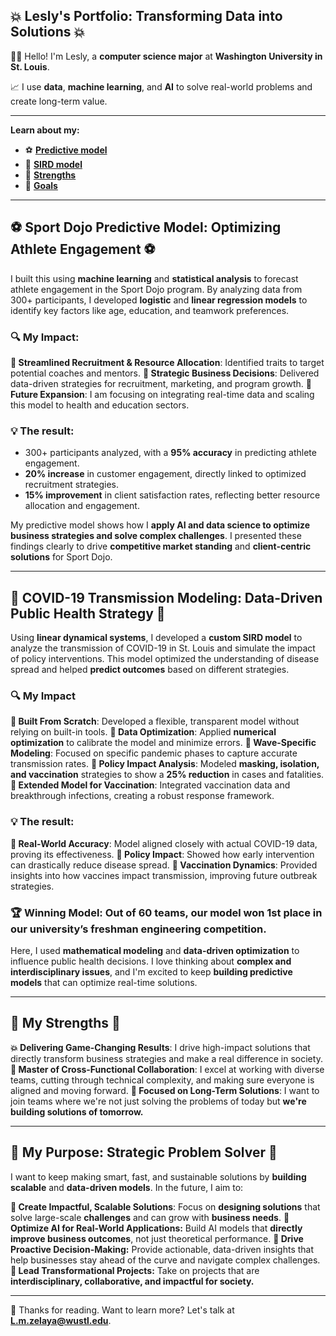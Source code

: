 ## **💥 Lesly's Portfolio: Transforming Data into Solutions 💥**

👋🏽 Hello! I'm Lesly, a **computer science major** at **Washington University in St. Louis**.  

📈 I use **data**, **machine learning**, and **AI** to solve real-world problems and create long-term value.

---

**Learn about my:**  

- ⚽ [**Predictive model**](#-sport-dojo-predictive-model-optimizing-athlete-engagement-)  
- 💊 [**SIRD model**](#-covid-19-transmission-modeling-data-driven-public-health-strategy-)  
- 💪 [**Strengths**](#-my-strengths-)  
- 🚀 [**Goals**](#-my-purpose-strategic-problem-solver-)  

---

## ⚽ **Sport Dojo Predictive Model: Optimizing Athlete Engagement** ⚽  

I built this using **machine learning** and **statistical analysis** to forecast athlete engagement in the Sport Dojo program. By analyzing data from 300+ participants, I developed **logistic** and **linear regression models** to identify key factors like age, education, and teamwork preferences.

### **🔍 My Impact:**

 **🔹 Streamlined Recruitment & Resource Allocation**: Identified traits to target potential coaches and mentors.
 **🔹 Strategic Business Decisions**: Delivered data-driven strategies for recruitment, marketing, and program growth.
 **🔹 Future Expansion**: I am focusing on integrating real-time data and scaling this model to health and education sectors.

### **💡 The result:**

- 300+ participants analyzed, with a **95% accuracy** in predicting athlete engagement.
- **20% increase** in customer engagement, directly linked to optimized recruitment strategies.
- **15% improvement** in client satisfaction rates, reflecting better resource allocation and engagement.

My predictive model shows how I **apply AI and data science to optimize business strategies and solve complex challenges**. I presented these findings clearly to drive **competitive market standing** and **client-centric solutions** for Sport Dojo.

---

## **💊 COVID-19 Transmission Modeling: Data-Driven Public Health Strategy** 💊

Using **linear dynamical systems**, I developed a **custom SIRD model** to analyze the transmission of COVID-19 in St. Louis and simulate the impact of policy interventions. This model optimized the understanding of disease spread and helped **predict outcomes** based on different strategies.

### **🔍 My Impact**

 **🔹 Built From Scratch**: Developed a flexible, transparent model without relying on built-in tools.
 **🔹 Data Optimization**: Applied **numerical optimization** to calibrate the model and minimize errors.
 **🔹 Wave-Specific Modeling**: Focused on specific pandemic phases to capture accurate transmission rates.
 **🔹 Policy Impact Analysis**: Modeled **masking, isolation, and vaccination** strategies to show a **25% reduction** in cases and fatalities.
 **🔹 Extended Model for Vaccination**: Integrated vaccination data and breakthrough infections, creating a robust response framework.

### **💡 The result:**

 **🔹 Real-World Accuracy**: Model aligned closely with actual COVID-19 data, proving its effectiveness.
 **🔹 Policy Impact**: Showed how early intervention can drastically reduce disease spread.
 **🔹 Vaccination Dynamics**: Provided insights into how vaccines impact transmission, improving future outbreak strategies.

### **🏆 Winning Model:**  Out of 60 teams, our model won **1st place** in our university’s freshman engineering competition.

Here, I used **mathematical modeling** and **data-driven optimization** to influence public health decisions. I love thinking about **complex and interdisciplinary issues**, and I'm excited to keep **building predictive models** that can optimize real-time solutions.

---

## **💪 My Strengths 💪**

**💥 Delivering Game-Changing Results**: I drive high-impact solutions that directly transform business strategies and make a real difference in society.
**🤝 Master of Cross-Functional Collaboration**: I excel at working with diverse teams, cutting through technical complexity, and making sure everyone is aligned and moving forward.
**🎯 Focused on Long-Term Solutions**: I want to join teams where we're not just solving the problems of today but **we're building solutions of tomorrow.**

---

## **🚀 My Purpose: Strategic Problem Solver 🚀**

I want to keep making smart, fast, and sustainable solutions by **building scalable** and **data-driven models**. In the future, I aim to:

**🔹 Create Impactful, Scalable Solutions**: Focus on **designing solutions** that solve large-scale **challenges** and can grow with **business needs**.
**🔹 Optimize AI for Real-World Applications:** Build AI models that **directly improve business outcomes**, not just theoretical performance.
**🔹 Drive Proactive Decision-Making:** Provide actionable, data-driven insights that help businesses stay ahead of the curve and navigate complex challenges.
**🔹 Lead Transformational Projects:** Take on projects that are **interdisciplinary, collaborative, and impactful for society.**

---

🤝 Thanks for reading. Want to learn more? Let's talk at **L.m.zelaya@wustl.edu**.
